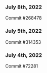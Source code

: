 ### July 8th, 2022

Commit #268478

### July 5th, 2022

Commit #314353


### July 4th, 2022

Commit #72281
